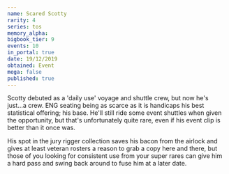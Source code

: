 ```yaml
---
name: Scared Scotty
rarity: 4
series: tos
memory_alpha:
bigbook_tier: 9
events: 10
in_portal: true
date: 19/12/2019
obtained: Event
mega: false
published: true
---
```


Scotty debuted as a 'daily use' voyage and shuttle crew, but now he's just...a crew. ENG seating being as scarce as it is handicaps his best statistical offering; his base. He'll still ride some event shuttles when given the opportunity, but that's unfortunately quite rare, even if his event clip is better than it once was.

His spot in the jury rigger collection saves his bacon from the airlock and gives at least veteran rosters a reason to grab a copy here and there, but those of you looking for consistent use from your super rares can give him a hard pass and swing back around to fuse him at a later date.
